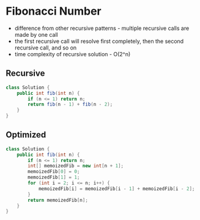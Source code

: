 # Fibonacci Number

- difference from other recursive patterns - multiple recursive calls are made by one call
- the first recursive call will resolve first completely, then the second recursive call, and so on
- time complexity of recursive solution - O(2^n)

## Recursive

```java
class Solution {
    public int fib(int n) {
        if (n <= 1) return n;
        return fib(n - 1) + fib(n - 2);   
    }
}
```

## Optimized

```java
class Solution {
    public int fib(int n) {
        if (n <= 1) return n;
        int[] memoizedFib = new int[n + 1];
        memoizedFib[0] = 0;
        memoizedFib[1] = 1;
        for (int i = 2; i <= n; i++) {
            memoizedFib[i] = memoizedFib[i - 1] + memoizedFib[i - 2];
        }
        return memoizedFib[n];
    }
}
```
